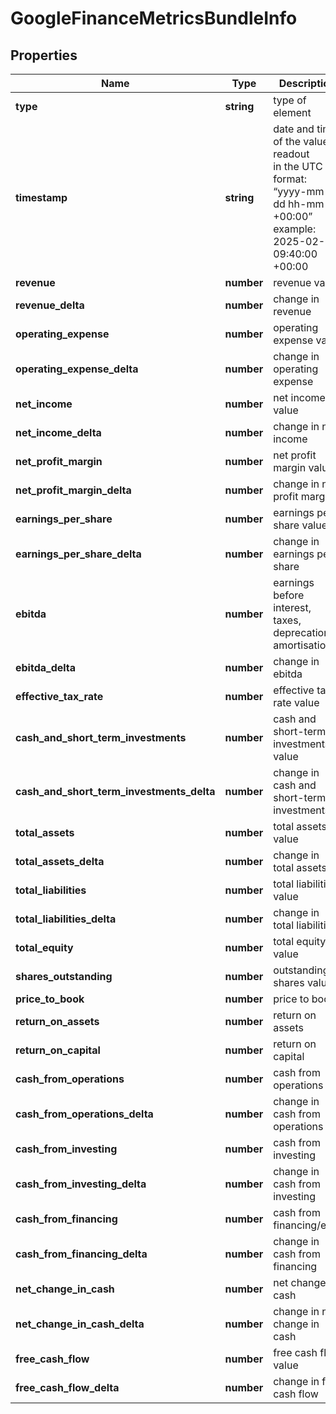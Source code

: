 # GoogleFinanceMetricsBundleInfo

## Properties

| Name | Type | Description | Notes |
|------------ | ------------- | ------------- | -------------|
**type** | **string** | type of element |[optional]|
**timestamp** | **string** | date and time of the value readout<br>in the UTC format: “yyyy-mm-dd hh-mm-ss +00:00”<br>example:<br>2025-02-10 09:40:00 +00:00 |[optional]|
**revenue** | **number** | revenue value |[optional]|
**revenue_delta** | **number** | change in revenue |[optional]|
**operating_expense** | **number** | operating expense value |[optional]|
**operating_expense_delta** | **number** | change in operating expense |[optional]|
**net_income** | **number** | net income value |[optional]|
**net_income_delta** | **number** | change in net income |[optional]|
**net_profit_margin** | **number** | net profit margin value |[optional]|
**net_profit_margin_delta** | **number** | change in net profit margin |[optional]|
**earnings_per_share** | **number** | earnings per share value |[optional]|
**earnings_per_share_delta** | **number** | change in earnings per share |[optional]|
**ebitda** | **number** | earnings before interest, taxes, deprecation, amortisation |[optional]|
**ebitda_delta** | **number** | change in ebitda |[optional]|
**effective_tax_rate** | **number** | effective tax rate value |[optional]|
**cash_and_short_term_investments** | **number** | cash and short-term investments value |[optional]|
**cash_and_short_term_investments_delta** | **number** | change in cash and short-term investments |[optional]|
**total_assets** | **number** | total assets value |[optional]|
**total_assets_delta** | **number** | change in total assets |[optional]|
**total_liabilities** | **number** | total liabilities value |[optional]|
**total_liabilities_delta** | **number** | change in total liabilities |[optional]|
**total_equity** | **number** | total equity value |[optional]|
**shares_outstanding** | **number** | outstanding shares value |[optional]|
**price_to_book** | **number** | price to book |[optional]|
**return_on_assets** | **number** | return on assets |[optional]|
**return_on_capital** | **number** | return on capital |[optional]|
**cash_from_operations** | **number** | cash from operations |[optional]|
**cash_from_operations_delta** | **number** | change in cash from operations |[optional]|
**cash_from_investing** | **number** | cash from investing |[optional]|
**cash_from_investing_delta** | **number** | change in cash from investing |[optional]|
**cash_from_financing** | **number** | cash from financing/em> |[optional]|
**cash_from_financing_delta** | **number** | change in cash from financing |[optional]|
**net_change_in_cash** | **number** | net change in cash |[optional]|
**net_change_in_cash_delta** | **number** | change in net change in cash |[optional]|
**free_cash_flow** | **number** | free cash flow value |[optional]|
**free_cash_flow_delta** | **number** | change in free cash flow |[optional]|